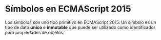 # Símbolos en ECMAScript 2015

Los símbolos son uno tipo primitivo en ECMAScript 2015. Un símbolo es un tipo de dato **único** e **inmutable** que puede ser utilizado como identificador para propiedades de objetos. 